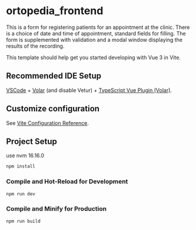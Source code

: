 # ortopedia_frontend
This is a form for registering patients for an appointment at the clinic.
There is a choice of date and time of appointment, standard fields for filling.
The form is supplemented with validation and a modal window displaying the results of the recording.

This template should help get you started developing with Vue 3 in Vite.

## Recommended IDE Setup

[VSCode](https://code.visualstudio.com/) + [Volar](https://marketplace.visualstudio.com/items?itemName=Vue.volar) (and disable Vetur) + [TypeScript Vue Plugin (Volar)](https://marketplace.visualstudio.com/items?itemName=Vue.vscode-typescript-vue-plugin).

## Customize configuration

See [Vite Configuration Reference](https://vitejs.dev/config/).

## Project Setup
use nvm 16.16.0

```sh
npm install
```

### Compile and Hot-Reload for Development

```sh
npm run dev
```

### Compile and Minify for Production

```sh
npm run build
```
